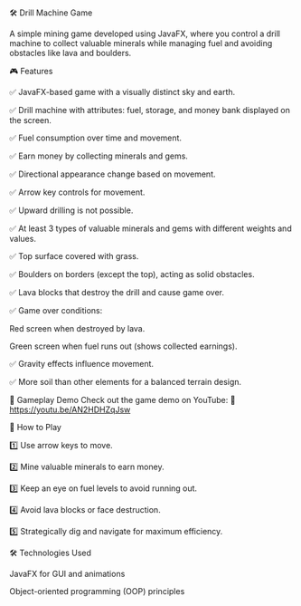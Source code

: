 🛠️ Drill Machine Game

A simple mining game developed using JavaFX, where you control a drill machine to collect valuable minerals while managing fuel and avoiding obstacles like lava and boulders.

🎮 Features

✅ JavaFX-based game with a visually distinct sky and earth.

✅ Drill machine with attributes: fuel, storage, and money bank displayed on the screen.

✅ Fuel consumption over time and movement.

✅ Earn money by collecting minerals and gems.

✅ Directional appearance change based on movement.

✅ Arrow key controls for movement.

✅ Upward drilling is not possible.

✅ At least 3 types of valuable minerals and gems with different weights and values.

✅ Top surface covered with grass.

✅ Boulders on borders (except the top), acting as solid obstacles.

✅ Lava blocks that destroy the drill and cause game over.

✅ Game over conditions:

Red screen when destroyed by lava.

Green screen when fuel runs out (shows collected earnings).

✅ Gravity effects influence movement.

✅ More soil than other elements for a balanced terrain design.

🎥 Gameplay Demo
Check out the game demo on YouTube:
🔗 https://youtu.be/AN2HDHZqJsw

📜 How to Play

1️⃣ Use arrow keys to move.

2️⃣ Mine valuable minerals to earn money.

3️⃣ Keep an eye on fuel levels to avoid running out.

4️⃣ Avoid lava blocks or face destruction.

5️⃣ Strategically dig and navigate for maximum efficiency.

🛠️ Technologies Used

JavaFX for GUI and animations

Object-oriented programming (OOP) principles

